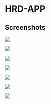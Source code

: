 
# HRD-APP



## Screenshots

![](https://i.postimg.cc/yNbZd3k0/hrd-login.png)


![](https://i.postimg.cc/rF0YF5sN/hrd-mobile-login.png)

![](https://i.postimg.cc/3NpS9HPb/hrd-dash-mobil.png)

![](https://i.postimg.cc/TPRzwhZ2/hrd-dash-win.png)

![](https://i.postimg.cc/8CfyyFXw/hrd-emp.png)

![](https://i.postimg.cc/TPRzwhZ2/hrd-dash-win.png)

![](https://i.postimg.cc/bvRGfg5v/hrd-sal.png)




